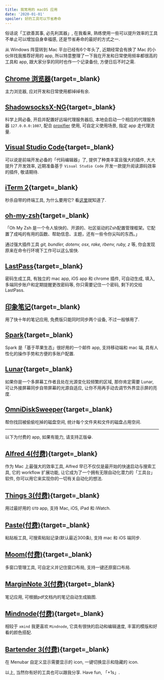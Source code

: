 ```yaml
---
title: 我常用的 macOS 应用
date: '2020-01-01'
spoiler: 好的工具可以节省寿命
---
```


俗话说「工欲善其事, 必先利其器」, 在我看来, 熟练使用一些可以提升效率的工具不单止可以增加自身幸福感, 还是节省寿命的最好的方式之一.

从 Windows 阵营转到 Mac 平台已经有6个年头了, 近期经常会有换了 Mac 的小伙伴找我推荐好用的 app, 所以特意整理了一下我在开发和日常使用频率都很高的工具和 app, 跟大家分享的同时也作一个记录备份, 方便日后不时之需.

## [Chrome 浏览器](https://www.google.com/intl/zh-CN/chrome/){target=_blank}
主力浏览器, 应对开发和日常使用都绰绰有余.

## [ShadowsocksX-NG](https://github.com/shadowsocks/ShadowsocksX-NG){target=_blank}
科学上网必备, 开启并配置好远端代理服务器后, 本地会启动一个相应的代理服务器 `127.0.0.0:1087`, 配合 [proxifier](https://www.proxifier.com/) 使用, 可自定义使用场景, 指定 app 走代理流量.

## [Visual Studio Code](https://code.visualstudio.com/){target=_blank}
可以说是前端开发必备的「代码编辑器」了, 提供了种类丰富且强大的插件, 大大提升了开发效率, 近期准备基于 `Visual Studio Code` 开发一款提升阅读源码效率的插件, 敬请期待.

## [iTerm 2](https://iterm2.com/){target=_blank}
秒杀自带的终端工具, 为什么要用它? 看[这里](https://iterm2.com/features.html)就知道了.

## [oh-my-zsh](https://github.com/ohmyzsh/ohmyzsh){target=_blank}
「Oh My Zsh 是一个令人愉快的、开源的、社区驱动的Zsh配置管理框架。它配置了成吨的有用的函数、帮助信息、主题，还有一些令你尖叫的东西。」

通过强大插件工具 *git, bundler, dotenv, osx, rake, rbenv, ruby, z* 等, 你会发现原来在命令行环境下工作可以这么愉快.

## [LastPass](https://www.lastpass.com/zh){target=_blank}
密码生成工具, 有独立的 mac app, iOS app 和 chrome 插件, 可自动生成, 填入, 多端同步账户和定期提醒更改密码等, 你只需要记住一个密码, 剩下的交给 LastPass.

## [印象笔记](https://staging.yinxiang.com/){target=_blank}
用了快十年的笔记应用, 免费版只能同时同步两个设备, 不过一般够用了.

## [Spark](https://sparkmailapp.com/zh){target=_blank}
Spark 是「基于苹果生态」很好用的一个邮件 app, 支持移动端和 mac 端, 具有人性化的操作手势和方便的多账户配置.

## [Lunar](https://lunar.fyi/){target=_blank}
如果你是一个多屏幕工作者且处在光源变化较频繁的区域, 那你肯定需要 Lunar, 可让外接屏幕同步自带屏幕的光源自适应, 让你不用再手动去调节外界显示屏的亮度.

## [OmniDiskSweeper](https://www.omnigroup.com/more){target=_blank}
帮你找回被偷偷吃掉的磁盘空间, 统计每个文件夹和文件的磁盘占用空间.

***

以下为付费的 app, 如果有能力, 请支持正版😁.

## [Alfred 4(付费)](https://www.alfredapp.com/){target=_blank}
作为 Mac 上最强大的效率工具, Alfred 早已不仅仅是最开始的快速启动与搜索工具, 它的 workflow 扩展功能, 让它成为了一个拥有无限自动化潜力的「工具台」软件, 你可以用它来实现你的一切有关自动化的想法.

## [Things 3(付费)](https://culturedcode.com/things/){target=_blank}
用过最好用的 `GTD` app, 支持 Mac, iOS, iPad 和 iWatch.

## [Paste(付费)](https://pasteapp.io/){target=_blank}
粘贴板工具, 可搜索粘贴记录(默认最近300条), 支持 mac 和 iOS 端同步.

## [Moom(付费)](https://manytricks.com/moom/){target=_blank}
多窗口管理工具, 可自定义并记住窗口布局, 支持一键还原窗口布局.

## [MarginNote 3(付费)](https://www.marginnote.com/chinese/home){target=_blank}
笔记应用, 可根据pdf文档内的笔记自动生成脑图.

## [Mindnode(付费)](https://mindnode.com/){target=_blank}
相较于 `xmind` 我更喜欢 `Mindnode`, 它具有很快的启动和编辑速度, 丰富的模版和好看的颜色搭配.

## [Bartender 3(付费)](https://www.macbartender.com/){target=_blank}
在 Menubar 自定义显示需要显示的 icon, 一键切换显示和隐藏的 icon.

以上, 当然你有好的工具也可以跟我分享. Have fun, 「+1s」.